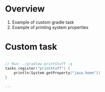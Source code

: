 # Overview
1. Example of custom gradle task
1. Example of printing system properties


# Custom task
```kts

// Run: ./gradlew printStuff -q
tasks.register("printStuff") {
    println(System.getProperty("java.home"))
}

...
```
